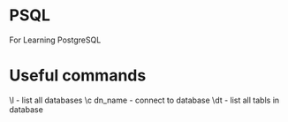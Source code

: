 # PSQL
For Learning PostgreSQL 

<h1>Useful commands</h1>
\l -                list all databases
\c dn_name -        connect to database
\dt -               list all tabls in database

